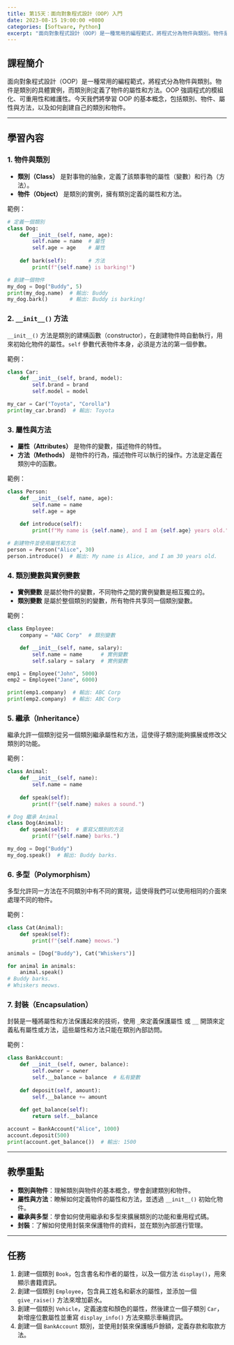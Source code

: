 ```yaml
---
title: 第15天：面向對象程式設計（OOP）入門
date: 2023-08-15 19:00:00 +0800
categories: [Software, Python]
excerpt: "面向對象程式設計（OOP）是一種常用的編程範式，將程式分為物件與類別。物件是類別的具體實例，而類別則定義了物件的屬性和方法。OOP 強調程式的模組化、可重用性和維護性。今天我們將學習 OOP 的基本概念，包括類別、物件、屬性與方法，以及如何創建自己的類別和物件"
---
```


## 課程簡介
面向對象程式設計（OOP）是一種常用的編程範式，將程式分為物件與類別。物件是類別的具體實例，而類別則定義了物件的屬性和方法。OOP 強調程式的模組化、可重用性和維護性。今天我們將學習 OOP 的基本概念，包括類別、物件、屬性與方法，以及如何創建自己的類別和物件。

---

## 學習內容

### 1. 物件與類別

- **類別（Class）** 是對事物的抽象，定義了該類事物的屬性（變數）和行為（方法）。
- **物件（Object）** 是類別的實例，擁有類別定義的屬性和方法。

範例：
```python
# 定義一個類別
class Dog:
    def __init__(self, name, age):
        self.name = name  # 屬性
        self.age = age    # 屬性
    
    def bark(self):       # 方法
        print(f"{self.name} is barking!")

# 創建一個物件
my_dog = Dog("Buddy", 5)
print(my_dog.name)  # 輸出: Buddy
my_dog.bark()       # 輸出: Buddy is barking!
```

### 2. `__init__()` 方法

`__init__()` 方法是類別的建構函數（constructor），在創建物件時自動執行，用來初始化物件的屬性。`self` 參數代表物件本身，必須是方法的第一個參數。

範例：
```python
class Car:
    def __init__(self, brand, model):
        self.brand = brand
        self.model = model

my_car = Car("Toyota", "Corolla")
print(my_car.brand)  # 輸出: Toyota
```

### 3. 屬性與方法

- **屬性（Attributes）** 是物件的變數，描述物件的特性。
- **方法（Methods）** 是物件的行為，描述物件可以執行的操作。方法是定義在類別中的函數。

範例：
```python
class Person:
    def __init__(self, name, age):
        self.name = name
        self.age = age
    
    def introduce(self):
        print(f"My name is {self.name}, and I am {self.age} years old.")

# 創建物件並使用屬性和方法
person = Person("Alice", 30)
person.introduce()  # 輸出: My name is Alice, and I am 30 years old.
```

### 4. 類別變數與實例變數

- **實例變數** 是屬於物件的變數，不同物件之間的實例變數是相互獨立的。
- **類別變數** 是屬於整個類別的變數，所有物件共享同一個類別變數。

範例：
```python
class Employee:
    company = "ABC Corp"  # 類別變數

    def __init__(self, name, salary):
        self.name = name      # 實例變數
        self.salary = salary  # 實例變數

emp1 = Employee("John", 5000)
emp2 = Employee("Jane", 6000)

print(emp1.company)  # 輸出: ABC Corp
print(emp2.company)  # 輸出: ABC Corp
```

### 5. 繼承（Inheritance）

繼承允許一個類別從另一個類別繼承屬性和方法，這使得子類別能夠擴展或修改父類別的功能。

範例：
```python
class Animal:
    def __init__(self, name):
        self.name = name
    
    def speak(self):
        print(f"{self.name} makes a sound.")

# Dog 繼承 Animal
class Dog(Animal):
    def speak(self):  # 重寫父類別的方法
        print(f"{self.name} barks.")

my_dog = Dog("Buddy")
my_dog.speak()  # 輸出: Buddy barks.
```

### 6. 多型（Polymorphism）

多型允許同一方法在不同類別中有不同的實現，這使得我們可以使用相同的介面來處理不同的物件。

範例：
```python
class Cat(Animal):
    def speak(self):
        print(f"{self.name} meows.")

animals = [Dog("Buddy"), Cat("Whiskers")]

for animal in animals:
    animal.speak()
# Buddy barks.
# Whiskers meows.
```

### 7. 封裝（Encapsulation）

封裝是一種將屬性和方法保護起來的技術，使用 `_`來定義保護屬性 或 `__` 開頭來定義私有屬性或方法，這些屬性和方法只能在類別內部訪問。

範例：
```python
class BankAccount:
    def __init__(self, owner, balance):
        self.owner = owner
        self.__balance = balance  # 私有變數
    
    def deposit(self, amount):
        self.__balance += amount
    
    def get_balance(self):
        return self.__balance

account = BankAccount("Alice", 1000)
account.deposit(500)
print(account.get_balance())  # 輸出: 1500
```

---

## 教學重點
- **類別與物件**：理解類別與物件的基本概念，學會創建類別和物件。
- **屬性與方法**：瞭解如何定義物件的屬性和方法，並透過 `__init__()` 初始化物件。
- **繼承與多型**：學會如何使用繼承和多型來擴展類別的功能和重用程式碼。
- **封裝**：了解如何使用封裝來保護物件的資料，並在類別內部進行管理。

---

## 任務
1. 創建一個類別 `Book`，包含書名和作者的屬性，以及一個方法 `display()`，用來顯示書籍資訊。
2. 創建一個類別 `Employee`，包含員工姓名和薪水的屬性，並添加一個 `give_raise()` 方法來增加薪水。
3. 創建一個類別 `Vehicle`，定義速度和顏色的屬性，然後建立一個子類別 `Car`，新增座位數屬性並重寫 `display_info()` 方法來顯示車輛資訊。
4. 創建一個 `BankAccount` 類別，並使用封裝來保護帳戶餘額，定義存款和取款方法。
